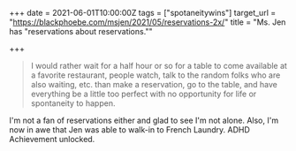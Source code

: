 +++
date = 2021-06-01T10:00:00Z
tags = ["spotaneitywins"]
target_url = "https://blackphoebe.com/msjen/2021/05/reservations-2x/"
title = "Ms. Jen has \"reservations about reservations.\""

+++

> I would rather wait for a half hour or so for a table to come available at a favorite restaurant, people watch, talk to the random folks who are also waiting, etc. than make a reservation, go to the table, and have everything be a little too perfect with no opportunity for life or spontaneity to happen.

I'm not a fan of reservations either and glad to see I'm not alone. Also, I'm now in awe that Jen was able to walk-in to French Laundry. ADHD Achievement unlocked. 